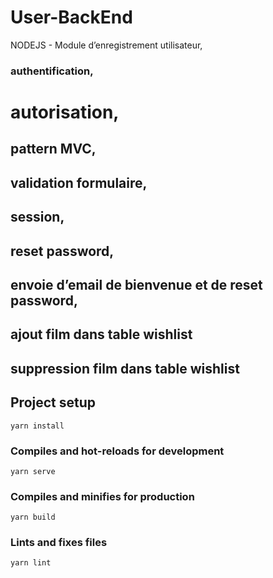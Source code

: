 # User-BackEnd

NODEJS - Module d’enregistrement utilisateur, 

### authentification, 
# autorisation, 
## pattern MVC, 
## validation formulaire, 
## session, 
## reset password, 
## envoie d’email de bienvenue et de reset password,
## ajout film dans table wishlist
## suppression film dans table wishlist

## Project setup
```
yarn install
```

### Compiles and hot-reloads for development
```
yarn serve
```

### Compiles and minifies for production
```
yarn build
```

### Lints and fixes files
```
yarn lint
```
